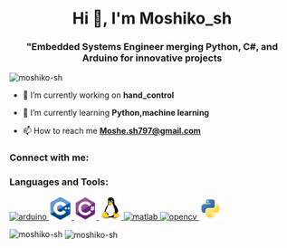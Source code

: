 <h1 align="center">Hi 👋, I'm Moshiko_sh</h1>
<h3 align="center">"Embedded Systems Engineer merging Python, C#, and Arduino for innovative projects</h3>

<p align="left"> <img src="https://komarev.com/ghpvc/?username=moshiko-sh&label=Profile%20views&color=0e75b6&style=flat" alt="moshiko-sh" /> </p>

- 🔭 I’m currently working on **hand_control**

- 🌱 I’m currently learning **Python,machine learning**

- 📫 How to reach me **Moshe.sh797@gmail.com**

<h3 align="left">Connect with me:</h3>
<p align="left">
</p>

<h3 align="left">Languages and Tools:</h3>
<p align="left"> <a href="https://www.arduino.cc/" target="_blank" rel="noreferrer"> <img src="https://cdn.worldvectorlogo.com/logos/arduino-1.svg" alt="arduino" width="40" height="40"/> </a> <a href="https://www.w3schools.com/cpp/" target="_blank" rel="noreferrer"> <img src="https://raw.githubusercontent.com/devicons/devicon/master/icons/cplusplus/cplusplus-original.svg" alt="cplusplus" width="40" height="40"/> </a> <a href="https://www.w3schools.com/cs/" target="_blank" rel="noreferrer"> <img src="https://raw.githubusercontent.com/devicons/devicon/master/icons/csharp/csharp-original.svg" alt="csharp" width="40" height="40"/> </a> <a href="https://www.linux.org/" target="_blank" rel="noreferrer"> <img src="https://raw.githubusercontent.com/devicons/devicon/master/icons/linux/linux-original.svg" alt="linux" width="40" height="40"/> </a> <a href="https://www.mathworks.com/" target="_blank" rel="noreferrer"> <img src="https://upload.wikimedia.org/wikipedia/commons/2/21/Matlab_Logo.png" alt="matlab" width="40" height="40"/> </a> <a href="https://opencv.org/" target="_blank" rel="noreferrer"> <img src="https://www.vectorlogo.zone/logos/opencv/opencv-icon.svg" alt="opencv" width="40" height="40"/> </a> <a href="https://www.python.org" target="_blank" rel="noreferrer"> <img src="https://raw.githubusercontent.com/devicons/devicon/master/icons/python/python-original.svg" alt="python" width="40" height="40"/> </a> </p>

<p><img align="left" src="https://github-readme-stats.vercel.app/api/top-langs?username=moshiko-sh&show_icons=true&locale=en&layout=compact" alt="moshiko-sh" /></p>

<p>&nbsp;<img align="center" src="https://github-readme-stats.vercel.app/api?username=moshiko-sh&show_icons=true&locale=en" alt="moshiko-sh" /></p>
